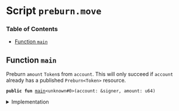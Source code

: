 
<a name="SCRIPT"></a>

# Script `preburn.move`

### Table of Contents

-  [Function `main`](#SCRIPT_main)



<a name="SCRIPT_main"></a>

## Function `main`

Preburn
<code>amount</code>
<code>Token</code>s from
<code>account</code>.
This will only succeed if
<code>account</code> already has a published
<code>Preburn&lt;Token&gt;</code> resource.


<pre><code><b>public</b> <b>fun</b> <a href="#SCRIPT_main">main</a>&lt;unknown#0&gt;(account: &signer, amount: u64)
</code></pre>



<details>
<summary>Implementation</summary>


<pre><code><b>fun</b> <a href="#SCRIPT_main">main</a>&lt;Token&gt;(account: &signer, amount: u64) {
    <a href="../../modules/doc/Libra.md#0x0_Libra_preburn_to">Libra::preburn_to</a>&lt;Token&gt;(account, <a href="../../modules/doc/LibraAccount.md#0x0_LibraAccount_withdraw_from_sender">LibraAccount::withdraw_from_sender</a>(amount))
}
</code></pre>



</details>
